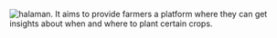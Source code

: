 ![halaman.](https://github.com/baguionini/halaman./blob/main/halamanLogo.png)
It aims to provide farmers a platform where they can get insights about when and where to plant certain crops. 

